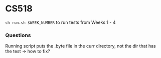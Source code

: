 # CS518
`sh run.sh $WEEK_NUMBER` to run tests from Weeks 1 - 4

### Questions
Running script puts the .byte file in the curr directory, not the dir that has the test -> how to fix?

